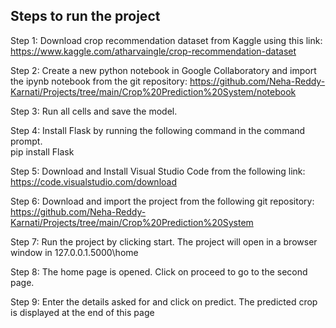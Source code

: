  ## Steps to run the project
 Step 1: Download crop recommendation dataset from Kaggle using this link: \
 https://www.kaggle.com/atharvaingle/crop-recommendation-dataset 
 
 Step 2: Create a new python notebook in Google Collaboratory and import the ipynb notebook
 from the git repository:
 https://github.com/Neha-Reddy-Karnati/Projects/tree/main/Crop%20Prediction%20System/notebook 
 
 Step 3: Run all cells and save the model. 
 
 Step 4: Install Flask by running the following command in the command prompt. \
 pip install Flask 
 
 Step 5: Download and Install Visual Studio Code from the following link: \
 https://code.visualstudio.com/download 
 
 Step 6: Download and import the project from the following git repository: \
 https://github.com/Neha-Reddy-Karnati/Projects/tree/main/Crop%20Prediction%20System
  
 Step 7: Run the project by clicking start. The project will open in a browser window in
 127.0.0.1.5000\home 
 
 Step 8: The home page is opened. Click on proceed to go to the second page. 
 
 Step 9: Enter the details asked for and click on predict. The predicted crop is displayed at the
 end of this page
